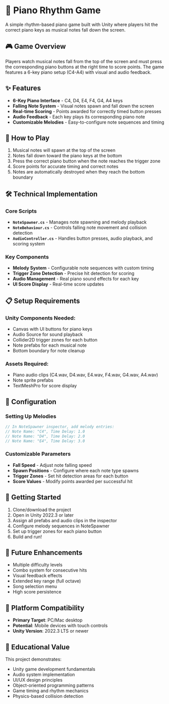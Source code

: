# 🎹 Piano Rhythm Game

A simple rhythm-based piano game built with Unity where players hit the correct piano keys as musical notes fall down the screen.

## 🎮 Game Overview

Players watch musical notes fall from the top of the screen and must press the corresponding piano buttons at the right time to score points. The game features a 6-key piano setup (C4-A4) with visual and audio feedback.

## ✨ Features

- **6-Key Piano Interface** - C4, D4, E4, F4, G4, A4 keys
- **Falling Note System** - Visual notes spawn and fall down the screen
- **Real-time Scoring** - Points awarded for correctly timed button presses
- **Audio Feedback** - Each key plays its corresponding piano note
- **Customizable Melodies** - Easy-to-configure note sequences and timing

## 🎯 How to Play

1. Musical notes will spawn at the top of the screen
2. Notes fall down toward the piano keys at the bottom
3. Press the correct piano button when the note reaches the trigger zone
4. Score points for accurate timing and correct notes
5. Notes are automatically destroyed when they reach the bottom boundary

## 🛠️ Technical Implementation

### Core Scripts

- **`NoteSpawner.cs`** - Manages note spawning and melody playback
- **`NoteBehaviour.cs`** - Controls falling note movement and collision detection
- **`AudioController.cs`** - Handles button presses, audio playback, and scoring system

### Key Components

- **Melody System** - Configurable note sequences with custom timing
- **Trigger Zone Detection** - Precise hit detection for scoring
- **Audio Management** - Real piano sound effects for each key
- **UI Score Display** - Real-time score updates

## 📋 Setup Requirements

### Unity Components Needed:
- Canvas with UI buttons for piano keys
- Audio Source for sound playback
- Collider2D trigger zones for each button
- Note prefabs for each musical note
- Bottom boundary for note cleanup

### Assets Required:
- Piano audio clips (C4.wav, D4.wav, E4.wav, F4.wav, G4.wav, A4.wav)
- Note sprite prefabs
- TextMeshPro for score display

## 🎵 Configuration

### Setting Up Melodies
```csharp
// In NoteSpawner inspector, add melody entries:
// Note Name: "C4", Time Delay: 1.0
// Note Name: "D4", Time Delay: 2.0
// Note Name: "E4", Time Delay: 3.0
```

### Customizable Parameters
- **Fall Speed** - Adjust note falling speed
- **Spawn Positions** - Configure where each note type spawns
- **Trigger Zones** - Set hit detection areas for each button
- **Score Values** - Modify points awarded per successful hit

## 🚀 Getting Started

1. Clone/download the project
2. Open in Unity 2022.3 or later
3. Assign all prefabs and audio clips in the inspector
4. Configure melody sequences in NoteSpawner
5. Set up trigger zones for each piano button
6. Build and run!

## 🎯 Future Enhancements

- Multiple difficulty levels
- Combo system for consecutive hits
- Visual feedback effects
- Extended key range (full octave)
- Song selection menu
- High score persistence

## 📱 Platform Compatibility

- **Primary Target**: PC/Mac desktop
- **Potential**: Mobile devices with touch controls
- **Unity Version**: 2022.3 LTS or newer

## 🎼 Educational Value

This project demonstrates:
- Unity game development fundamentals
- Audio system implementation
- UI/UX design principles
- Object-oriented programming patterns
- Game timing and rhythm mechanics
- Physics-based collision detection
